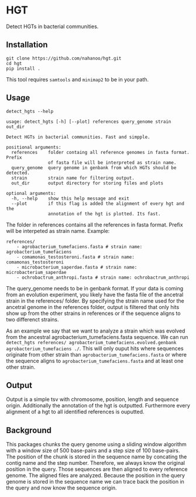 # HGT

Detect HGTs in bacterial communities.

## Installation

```
git clone https://github.com/nahanoo/hgt.git
cd hgt
pip install .
```

This tool requires `samtools` and `minimap2` to be in your path.

## Usage

`detect_hgts --help`
```
usage: detect_hgts [-h] [--plot] references query_genome strain out_dir

Detect HGTs in bacterial communities. Fast and simpple.

positional arguments:
  references    folder containg all reference genomes in fasta format. Prefix
                of fasta file will be interpreted as strain name.
  query_genome  query genome in genbank from which HGTs should be detected.
  strain        strain name for filtering output.
  out_dir       output directory for storing files and plots

optional arguments:
  -h, --help    show this help message and exit
  --plot        if this flag is added the alignment of every hgt and the
                annotation of the hgt is plotted. Its fast.
```

The folder in references contains all the references in fasta format. Prefix will be interpeted as strain name.
Example: 
```
references/
    - agrobacterium_tumefaciens.fasta # strain name: agrobacterium_tumefaciens
    - comamonas_testosteroni.fasta # strain name: comamonas_testosteroni
    - microbacterium_saperdae.fasta # strain name: microbacterium_saperdae
    - ochrobactrum_anthropi.fasta # strain name: ochrobactrum_anthropi
```
The query_genome needs to be in genbank format. If your data is coming from an evolution experiment,
you likely have the fasta file of the ancetral strain in the references/ folder. By specifying the strain name used
for the ancetral genome in the references folder, output is filtered that only hits show up from the other
strains in references or if the sequence aligns to two differenct strains.

As an example we say that we want to analyze a strain which was evolved from the ancestral agrobacterium_tumefaciens.fasta sequence.
We can run `detect_hgts references/ agrobacterium_tumefaciens.evolved.genbank agrobacterium_tumefaciens ./`.
This will only ouput hits where sequences originate from other strain than `agrobacterium_tumefaciens.fasta` or where the sequence
aligns to `agrobacterium_tumefaciens.fasta` and at least one other strain.

## Output

Output is a simple tsv with chromosome, position, length and sequence origin.
Additionally the annotation of the hgt is outputted.
Furthermore every alignment of a hgt to all identified references is ouputted.

## Background

This packages chunks the query genome using a sliding window algorithm with a window size of 500 base-pairs and a step size of 100 base-pairs.
The position of the chunk is stored in the sequence name by concating the contig name and the step number. Therefore, we always know the original position
in the query.
Those sequences are then aligned to every reference genome. The aligned files are analyzed. Because the position in the query genome is stored in the sequence name we can trace back the position in the query and now know the sequence origin.